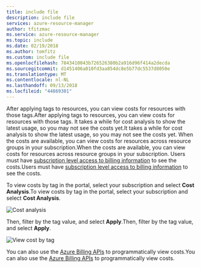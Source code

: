 ```yaml
---
title: include file
description: include file
services: azure-resource-manager
author: tfitzmac
ms.service: azure-resource-manager
ms.topic: include
ms.date: 02/19/2018
ms.author: tomfitz
ms.custom: include file
ms.openlocfilehash: 7843410043b726526380b2a916d96f414a2decda
ms.sourcegitcommit: d1451406a010fd3aa854dc8e5b77dc5537d8050e
ms.translationtype: MT
ms.contentlocale: nl-NL
ms.lasthandoff: 09/13/2018
ms.locfileid: "44869301"
---
```

<span data-ttu-id="7bebc-103">After applying tags to resources, you can view costs for resources with those tags.</span><span class="sxs-lookup"><span data-stu-id="7bebc-103">After applying tags to resources, you can view costs for resources with those tags.</span></span> <span data-ttu-id="7bebc-104">It takes a while for cost analysis to show the latest usage, so you may not see the costs yet.</span><span class="sxs-lookup"><span data-stu-id="7bebc-104">It takes a while for cost analysis to show the latest usage, so you may not see the costs yet.</span></span> <span data-ttu-id="7bebc-105">When the costs are available, you can view costs for resources across resource groups in your subscription.</span><span class="sxs-lookup"><span data-stu-id="7bebc-105">When the costs are available, you can view costs for resources across resource groups in your subscription.</span></span> <span data-ttu-id="7bebc-106">Users must have [subscription level access to billing information](../articles/billing/billing-manage-access.md) to see the costs.</span><span class="sxs-lookup"><span data-stu-id="7bebc-106">Users must have [subscription level access to billing information](../articles/billing/billing-manage-access.md) to see the costs.</span></span>

<span data-ttu-id="7bebc-107">To view costs by tag in the portal, select your subscription and select **Cost Analysis**.</span><span class="sxs-lookup"><span data-stu-id="7bebc-107">To view costs by tag in the portal, select your subscription and select **Cost Analysis**.</span></span>

![Cost analysis](./media/resource-manager-governance-tags-billing/select-cost-analysis.png)

<span data-ttu-id="7bebc-109">Then, filter by the tag value, and select **Apply**.</span><span class="sxs-lookup"><span data-stu-id="7bebc-109">Then, filter by the tag value, and select **Apply**.</span></span>

![View cost by tag](./media/resource-manager-governance-tags-billing/view-costs-by-tag.png)

<span data-ttu-id="7bebc-111">You can also use the [Azure Billing APIs](../articles/billing/billing-usage-rate-card-overview.md) to programmatically view costs.</span><span class="sxs-lookup"><span data-stu-id="7bebc-111">You can also use the [Azure Billing APIs](../articles/billing/billing-usage-rate-card-overview.md) to programmatically view costs.</span></span>
